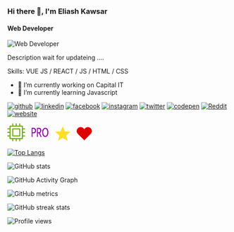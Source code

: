 ### Hi there 👋, I'm Eliash Kawsar
#### Web Developer
![Web Developer](https://pbs.twimg.com/profile_banners/967789136517230592/1631093827/1500x500)

Description wait for updateing ....

Skills: VUE JS / REACT / JS / HTML / CSS

- 🔭 I’m currently working on Capital IT 
- 🌱 I’m currently learning Javascript 


[<img src='https://cdn.jsdelivr.net/npm/simple-icons@3.0.1/icons/github.svg' alt='github' height='40'>](https://github.com/eliashkawsar)  [<img src='https://cdn.jsdelivr.net/npm/simple-icons@3.0.1/icons/linkedin.svg' alt='linkedin' height='40'>](https://www.linkedin.com/in/eliashkawsar/)  [<img src='https://cdn.jsdelivr.net/npm/simple-icons@3.0.1/icons/facebook.svg' alt='facebook' height='40'>](https://www.facebook.com/eliashkawsar.live)  [<img src='https://cdn.jsdelivr.net/npm/simple-icons@3.0.1/icons/instagram.svg' alt='instagram' height='40'>](https://www.instagram.com/eliashkawsar/)  [<img src='https://cdn.jsdelivr.net/npm/simple-icons@3.0.1/icons/twitter.svg' alt='twitter' height='40'>](https://twitter.com/eliash_kawsar)  [<img src='https://cdn.jsdelivr.net/npm/simple-icons@3.0.1/icons/codepen.svg' alt='codepen' height='40'>](https://codepen.io/eliashkawsar)  [<img src='https://cdn.jsdelivr.net/npm/simple-icons@3.0.1/icons/reddit.svg' alt='Reddit' height='40'>](https://www.reddit.com/user/eliashkawsar)  [<img src='https://cdn.jsdelivr.net/npm/simple-icons@3.0.1/icons/icloud.svg' alt='website' height='40'>](www.eliashkawsar.com)  

<a href='https://docs.github.com/en/developers'><img src='https://raw.githubusercontent.com/acervenky/animated-github-badges/master/assets/devbadge.gif' width='40' height='40'></a> <a href='https://github.com/pricing'><img src='https://raw.githubusercontent.com/acervenky/animated-github-badges/master/assets/pro.gif' width='40' height='40'></a> <a href='https://stars.github.com/'><img src='https://raw.githubusercontent.com/acervenky/animated-github-badges/master/assets/starbadge.gif' width='35' height='35'></a> <a href='https://docs.github.com/en/github/supporting-the-open-source-community-with-github-sponsors'><img src='https://raw.githubusercontent.com/acervenky/animated-github-badges/master/assets/sponsorbadge.gif' width='35' height='35'></a> 

[![Top Langs](https://github-readme-stats.vercel.app/api/top-langs/?username=eliashkawsar)](https://github.com/anuraghazra/github-readme-stats)

![GitHub stats](https://github-readme-stats.vercel.app/api?username=eliashkawsar&show_icons=true&count_private=true)  

![GitHub Activity Graph](https://activity-graph.herokuapp.com/graph?username=eliashkawsar)  

![GitHub metrics](https://metrics.lecoq.io/eliashkawsar)  

![GitHub streak stats](https://github-readme-streak-stats.herokuapp.com/?user=eliashkawsar)  

![Profile views](https://gpvc.arturio.dev/eliashkawsar)  
